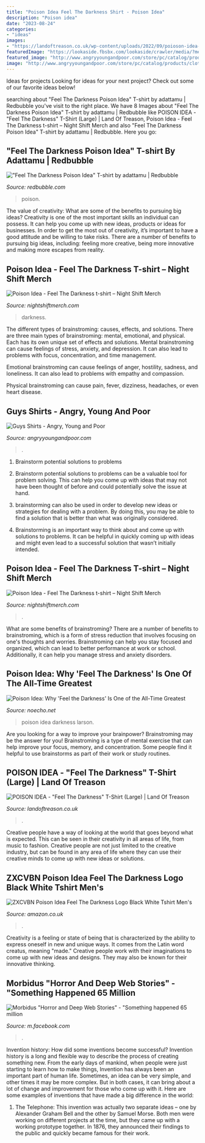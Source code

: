 ```yaml
---
title: "Poison Idea Feel The Darkness Shirt - Poison Idea"
description: "Poison idea"
date: "2023-08-24"
categories:
- "ideas"
images:
- "https://landoftreason.co.uk/wp-content/uploads/2022/09/poioson-idea-feel-darkness-shirt-small.jpg"
featuredImage: "https://lookaside.fbsbx.com/lookaside/crawler/media/?media_id=3207798699282947"
featured_image: "http://www.angryyoungandpoor.com/store/pc/catalog/products/clothes2/warriorpoloburg.jpg"
image: "http://www.angryyoungandpoor.com/store/pc/catalog/products/clothes2/warriorpoloburg.jpg"
---
```



Ideas for projects
Looking for ideas for your next project? Check out some of our favorite ideas below!

	

		
searching about &quot;Feel The Darkness Poison Idea&quot; T-shirt by adattamu | Redbubble you've visit to the right place. We have 8 Images about &quot;Feel The Darkness Poison Idea&quot; T-shirt by adattamu | Redbubble like POISON IDEA - &quot;Feel The Darkness&quot; T-Shirt (Large) | Land Of Treason, Poison Idea - Feel The Darkness t-shirt – Night Shift Merch and also &quot;Feel The Darkness Poison Idea&quot; T-shirt by adattamu | Redbubble. Here you go:
		
    
## &quot;Feel The Darkness Poison Idea&quot; T-shirt By Adattamu | Redbubble

<img loading=lazy src="https://ih1.redbubble.net/image.2040793853.4876/ssrco,slim_fit_t_shirt,two_model,101010:01c5ca27c6,front,square_three_quarter,1000x1000.jpg" onerror="this.onerror=null;this.src='https://tse4.mm.bing.net/th?id=OIP.1x_n_VeyGfU_TILmamaJTQHaHa&amp;pid=15.1';" alt="&quot;Feel The Darkness Poison Idea&quot; T-shirt by adattamu | Redbubble">

_Source: redbubble.com_

>poison. 

	

The value of creativity: What are some of the benefits to pursuing big ideas?
Creativity is one of the most important skills an individual can possess. It can help you come up with new ideas, products or ideas for businesses. In order to get the most out of creativity, it’s important to have a good attitude and be willing to take risks. There are a number of benefits to pursuing big ideas, including: feeling more creative, being more innovative and making more escapes from reality.

    
## Poison Idea - Feel The Darkness T-shirt – Night Shift Merch

<img loading=lazy src="https://cdn.shopify.com/s/files/1/0258/2298/6339/products/Poisonidea-Feelthedarkness_1800x1800.jpg?v=1605648142" onerror="this.onerror=null;this.src='https://tse3.mm.bing.net/th?id=OIP.HGU7odWY1jKArhkg42Od1QHaHa&amp;pid=15.1';" alt="Poison Idea - Feel The Darkness t-shirt – Night Shift Merch">

_Source: nightshiftmerch.com_

>darkness. 

	

The different types of brainstroming: causes, effects, and solutions.
There are three main types of brainstroming: mental, emotional, and physical. Each has its own unique set of effects and solutions.
Mental brainstroming can cause feelings of stress, anxiety, and depression. It can also lead to problems with focus, concentration, and time management.

Emotional brainstroming can cause feelings of anger, hostility, sadness, and loneliness. It can also lead to problems with empathy and compassion.

Physical brainstroming can cause pain, fever, dizziness, headaches, or even heart disease.

    
## Guys Shirts - Angry, Young And Poor

<img loading=lazy src="http://www.angryyoungandpoor.com/store/pc/catalog/products/clothes2/warriorpoloburg.jpg" onerror="this.onerror=null;this.src='https://tse2.mm.bing.net/th?id=OIP.o1_L494cJWAsbvyvhaz-SAAAAA&amp;pid=15.1';" alt="Guys Shirts - Angry, Young and Poor">

_Source: angryyoungandpoor.com_

>. 

	

1. Brainstorm potential solutions to problems
1. Brainstorm potential solutions to problems can be a valuable tool for problem solving. This can help you come up with ideas that may not have been thought of before and could potentially solve the issue at hand.
2. brainstorming can also be used in order to develop new ideas or strategies for dealing with a problem. By doing this, you may be able to find a solution that is better than what was originally considered.

3. Brainstorming is an important way to think about and come up with solutions to problems. It can be helpful in quickly coming up with ideas and might even lead to a successful solution that wasn’t initially intended.

    
## Poison Idea - Feel The Darkness T-shirt – Night Shift Merch

<img loading=lazy src="https://cdn.shopify.com/s/files/1/0258/2298/6339/products/Poisonidea-Feelthedarkness_1200x630.jpg?v=1605648142" onerror="this.onerror=null;this.src='https://tse4.mm.bing.net/th?id=OIP.CehVqhOhx1Q7vpb8vFN8sQHaHa&amp;pid=15.1';" alt="Poison Idea - Feel The Darkness t-shirt – Night Shift Merch">

_Source: nightshiftmerch.com_

>. 

	

What are some benefits of brainstroming?
There are a number of benefits to brainstroming, which is a form of stress reduction that involves focusing on one's thoughts and worries. Brainstroming can help you stay focused and organized, which can lead to better performance at work or school. Additionally, it can help you manage stress and anxiety disorders.

    
## Poison Idea: Why &#039;Feel The Darkness&#039; Is One Of The All-Time Greatest

<img loading=lazy src="http://www.noecho.net/uploads/wysiwyg/poison_idea_chris_boarts_larson.jpg" onerror="this.onerror=null;this.src='https://tse3.mm.bing.net/th?id=OIP.i-kztFeEIQtBRWaUjMW73QHaF1&amp;pid=15.1';" alt="Poison Idea: Why &#039;Feel the Darkness&#039; Is One of the All-Time Greatest">

_Source: noecho.net_

>poison idea darkness larson. 

	

Are you looking for a way to improve your brainpower? Brainstroming may be the answer for you! Brainstroming is a type of mental exercise that can help improve your focus, memory, and concentration. Some people find it helpful to use brainstorms as part of their work or study routines.

    
## POISON IDEA - &quot;Feel The Darkness&quot; T-Shirt (Large) | Land Of Treason

<img loading=lazy src="https://landoftreason.co.uk/wp-content/uploads/2022/09/poioson-idea-feel-darkness-shirt-small.jpg" onerror="this.onerror=null;this.src='https://tse4.mm.bing.net/th?id=OIP.aM6bG5i1LBKIwGKywPKaqwEqET&amp;pid=15.1';" alt="POISON IDEA - &quot;Feel The Darkness&quot; T-Shirt (Large) | Land Of Treason">

_Source: landoftreason.co.uk_

>. 

	

Creative people have a way of looking at the world that goes beyond what is expected. This can be seen in their creativity in all areas of life, from music to fashion. Creative people are not just limited to the creative industry, but can be found in any area of life where they can use their creative minds to come up with new ideas or solutions.

    
## ZXCVBN Poison Idea Feel The Darkness Logo Black White Tshirt Men&#039;s

<img loading=lazy src="https://images-na.ssl-images-amazon.com/images/I/51NbV7MjzWL._AC_UX425_.jpg" onerror="this.onerror=null;this.src='https://tse3.mm.bing.net/th?id=OIP.8dDZLo1S4KbVMJd9izHmrgAAAA&amp;pid=15.1';" alt="ZXCVBN Poison Idea Feel The Darkness Logo Black White Tshirt Men&#039;s">

_Source: amazon.co.uk_

>. 

	

Creativity is a feeling or state of being that is characterized by the ability to express oneself in new and unique ways. It comes from the Latin word creatus, meaning "made." Creative people work with their imaginations to come up with new ideas and designs. They may also be known for their innovative thinking.

    
## Morbidus &quot;Horror And Deep Web Stories&quot; - &quot;Something Happened 65 Million

<img loading=lazy src="https://lookaside.fbsbx.com/lookaside/crawler/media/?media_id=3207798699282947" onerror="this.onerror=null;this.src='https://tse4.mm.bing.net/th?id=OIP.xOPFZkmCfFQeXgg35PpbVQHaF7&amp;pid=15.1';" alt="Morbidus &quot;Horror and Deep Web Stories&quot; - &quot;Something happened 65 million">

_Source: m.facebook.com_

>. 

	

Invention history: How did some inventions become successful?
Invention history is a long and flexible way to describe the process of creating something new. From the early days of mankind, when people were just starting to learn how to make things, Invention has always been an important part of human life. Sometimes, an idea can be very simple, and other times it may be more complex. But in both cases, it can bring about a lot of change and improvement for those who come up with it. Here are some examples of inventions that have made a big difference in the world:
1. The Telephone: This invention was actually two separate ideas – one by Alexander Graham Bell and the other by Samuel Morse. Both men were working on different projects at the time, but they came up with a working prototype together. In 1876, they announced their findings to the public and quickly became famous for their work.


